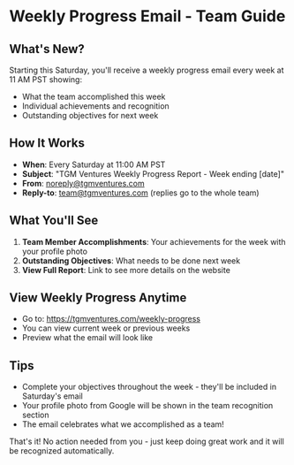 # Weekly Progress Email - Team Guide

## What's New?
Starting this Saturday, you'll receive a weekly progress email every week at 11 AM PST showing:
- What the team accomplished this week
- Individual achievements and recognition
- Outstanding objectives for next week

## How It Works
- **When**: Every Saturday at 11:00 AM PST
- **Subject**: "TGM Ventures Weekly Progress Report - Week ending [date]"
- **From**: noreply@tgmventures.com
- **Reply-to**: team@tgmventures.com (replies go to the whole team)

## What You'll See
1. **Team Member Accomplishments**: Your achievements for the week with your profile photo
2. **Outstanding Objectives**: What needs to be done next week
3. **View Full Report**: Link to see more details on the website

## View Weekly Progress Anytime
- Go to: https://tgmventures.com/weekly-progress
- You can view current week or previous weeks
- Preview what the email will look like

## Tips
- Complete your objectives throughout the week - they'll be included in Saturday's email
- Your profile photo from Google will be shown in the team recognition section
- The email celebrates what we accomplished as a team!

That's it! No action needed from you - just keep doing great work and it will be recognized automatically.
